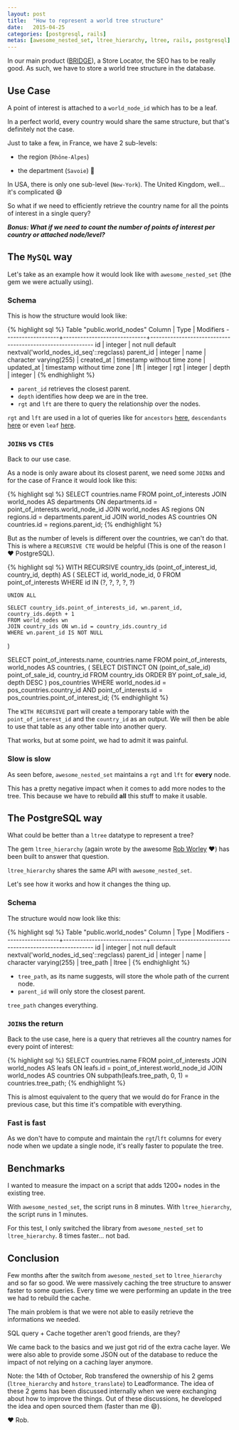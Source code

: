 ```yaml
---
layout: post
title:  "How to represent a world tree structure"
date:   2015-04-25
categories: [postgresql, rails]
metas: [awesome_nested_set, ltree_hierarchy, ltree, rails, postgresql]
---
```


In our main product ([BRIDGE][bridge]), a Store Locator, the SEO has to be really good.
As such, we have to store a world tree structure in the database.

## Use Case

A point of interest is attached to a `world_node_id` which has to be a leaf.

In a perfect world, every country would share the same structure, but that's definitely not the case.

Just to take a few, in France, we have 2 sub-levels:

  - the region (`Rhône-Alpes`)

  - the department (`Savoie`) :metal:

In USA, there is only one sub-level (`New-York`).
The United Kingdom, well... it's complicated :smile:

So what if we need to efficiently retrieve the country name for all the points of interest in a single query?

***Bonus: What if we need to count the number of points of interest per country or attached node/level?***

## The `MySQL` way

Let's take as an example how it would look like with `awesome_nested_set` (the gem we were actually using).

### Schema

This is how the structure would look like:

{% highlight sql %}
                                         Table "public.world_nodes"
      Column       |            Type             |                        Modifiers
-------------------+-----------------------------+----------------------------------------------------------
 id                | integer                     | not null default nextval('world_nodes_id_seq'::regclass)
 parent_id         | integer                     |
 name              | character varying(255)      |
 created_at        | timestamp without time zone |
 updated_at        | timestamp without time zone |
 lft               | integer                     |
 rgt               | integer                     |
 depth             | integer                     |
{% endhighlight %}

  - `parent_id` retrieves the closest parent.
  - `depth` identifies how deep we are in the tree.
  - `rgt` and `lft` are there to query the relationship over the nodes.

`rgt` and `lft` are used in a lot of queries like for `ancestors` [here][ancestors], `descendants` [here][descendants] or even `leaf` [here][leaf].

### `JOIN`s vs `CTE`s

Back to our use case.

As a node is only aware about its closest parent, we need some `JOIN`s and for the case of France it would look like this:

{% highlight sql %}
  SELECT countries.name
  FROM point_of_interests
  JOIN world_nodes AS departments ON departments.id = point_of_interests.world_node_id
  JOIN world_nodes AS regions ON regions.id = departments.parent_id
  JOIN world_nodes AS countries ON countries.id = regions.parent_id;
{% endhighlight %}

But as the number of levels is different over the countries, we can't do that.
This is where a `RECURSIVE CTE` would be helpful (This is one of the reason I :heart: PostgreSQL).

{% highlight sql %}
  WITH RECURSIVE country_ids (point_of_interest_id, country_id, depth) AS (
    SELECT id, world_node_id, 0
    FROM point_of_interests
    WHERE id IN (?, ?, ?, ?, ?)

    UNION ALL

    SELECT country_ids.point_of_interests_id, wn.parent_id, country_ids.depth + 1
    FROM world_nodes wn
    JOIN country_ids ON wn.id = country_ids.country_id
    WHERE wn.parent_id IS NOT NULL
  )

  SELECT point_of_interests.name, countries.name
  FROM
    point_of_interests,
    world_nodes AS countries,
    (
      SELECT DISTINCT ON (point_of_sale_id) point_of_sale_id, country_id
      FROM country_ids
      ORDER BY point_of_sale_id, depth DESC
    ) pos_countries
  WHERE world_nodes.id = pos_countries.country_id
  AND point_of_interests.id = pos_countries.point_of_interest_id;
{% endhighlight %}

The `WITH RECURSIVE` part will create a temporary table with the `point_of_interest_id` and the `country_id` as an output.
We will then be able to use that table as any other table into another query.

That works, but at some point, we had to admit it was painful.

### Slow is slow

As seen before, `awesome_nested_set` maintains a `rgt` and `lft` for **every** node.

This has a pretty negative impact when it comes to add more nodes to the tree.
This because we have to rebuild **all** this stuff to make it usable.

## The PostgreSQL way

What could be better than a `ltree` datatype to represent a tree?

The gem `ltree_hierarchy` (again wrote by the awesome [Rob Worley][rob-worley] :heart:) has been built to answer that question.

`ltree_hierarchy` shares the same API with `awesome_nested_set`.

Let's see how it works and how it changes the thing up.

### Schema

The structure would now look like this:

{% highlight sql %}
                                         Table "public.world_nodes"
      Column       |            Type             |                        Modifiers
-------------------+-----------------------------+----------------------------------------------------------
 id                | integer                     | not null default nextval('world_nodes_id_seq'::regclass)
 parent_id         | integer                     |
 name              | character varying(255)      |
 tree_path         | ltree                       |
{% endhighlight %}

  - `tree_path`, as its name suggests, will store the whole path of the current node.
  - `parent_id` will only store the closest parent.

`tree_path` changes everything.

### `JOIN`s the return

Back to the use case, here is a query that retrieves all the country names for every point of interest:

{% highlight sql %}
  SELECT countries.name
  FROM point_of_interests
  JOIN world_nodes AS leafs ON leafs.id = point_of_interest.world_node_id
  JOIN world_nodes AS countries ON subpath(leafs.tree_path, 0, 1) = countries.tree_path;
{% endhighlight %}

This is almost equivalent to the query that we would do for France in the previous case, but this time it's compatible with everything.

### Fast is fast

As we don't have to compute and maintain the `rgt`/`lft` columns for every node when we update a single node, it's really faster to populate the tree.

## Benchmarks

I wanted to measure the impact on a script that adds 1200+ nodes in the existing tree.

With `awesome_nested_set`, the script runs in 8 minutes.
With `ltree_hierarchy`, the script runs in 1 minutes.

For this test, I only switched the library from `awesome_nested_set` to `ltree_hierarchy`.
8 times faster... not bad.

## Conclusion

Few months after the switch from `awesome_nested_set` to `ltree_hierarchy` and so far so good.
We were massively caching the tree structure to answer faster to some queries. Every time we were performing an update in the tree we had to rebuild the cache.

The main problem is that we were not able to easily retrieve the informations we needed.

SQL query + Cache together aren't good friends, are they?

We came back to the basics and we just got rid of the extra cache layer. We were also able to provide some JSON out of the database to reduce the impact of not relying on a caching layer anymore.

Note: the 14th of October, Rob transfered the ownership of his 2 gems (`ltree_hierarchy` and `hstore_translate`) to Leadformance.
The idea of these 2 gems has been discussed internally when we were exchanging about how to improve the things.
Out of these discussions, he developed the idea and open sourced them (faster than me :smile:).

:heart: Rob.

[bridge]: http://www.leadformance.com
[ancestors]: https://github.com/collectiveidea/awesome_nested_set/blob/08d522ad02ad6c0fff922fef9e96ae7a210a1b56/lib/awesome_nested_set/model/relatable.rb#L13-L17
[descendants]: https://github.com/collectiveidea/awesome_nested_set/blob/08d522ad02ad6c0fff922fef9e96ae7a210a1b56/lib/awesome_nested_set/model/relatable.rb#L48-L51
[leaf]: https://github.com/collectiveidea/awesome_nested_set/blob/08d522ad02ad6c0fff922fef9e96ae7a210a1b56/lib/awesome_nested_set/model.rb#L134-L136
[rob-worley]: https://github.com/robworley
